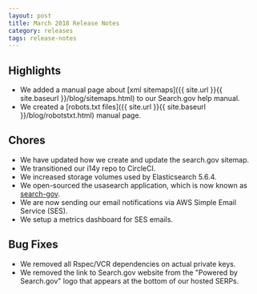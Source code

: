 ```yaml
---
layout: post
title: March 2018 Release Notes
category: releases
tags: release-notes
---
```


## Highlights
* We added a manual page about [xml sitemaps]({{ site.url }}{{ site.baseurl }}/blog/sitemaps.html) to our Search.gov help manual.
* We created a [robots.txt files]({{ site.url }}{{ site.baseurl }}/blog/robotstxt.html) manual page.

## Chores
* We have updated how we create and update the search.gov sitemap.
* We transitioned our i14y repo to CircleCI.
* We increased storage volumes used by Elasticsearch 5.6.4.
* We open-sourced the usasearch application, which is now known as [search-gov](https://github.com/GSA/search-gov).
* We are now sending our email notifications via AWS Simple Email Service (SES).
* We setup a metrics dashboard for SES emails.

## Bug Fixes
* We removed all Rspec/VCR dependencies on actual private keys.
* We removed the link to Search.gov website from the "Powered by Search.gov" logo that appears at the bottom of our hosted SERPs.
